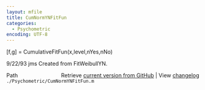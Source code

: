 ```yaml
---
layout: mfile
title: CumNormYNFitFun
categories:
  - Psychometric
encoding: UTF-8
---
```


\[f,g\] = CumulativeFitFun\(x,level,nYes,nNo\)

9/22/93   jms  Created from FitWeibullYN.


<div class="code_header" style="text-align:right;">
  <span style="float:left;">Path&nbsp;&nbsp;</span> <span class="counter">Retrieve <a href=
  "https://raw.github.com/Psychtoolbox-3/Psychtoolbox-3/beta/./Psychometric/CumNormYNFitFun.m">current version from GitHub</a> | View <a href=
  "https://github.com/Psychtoolbox-3/Psychtoolbox-3/commits/beta/./Psychometric/CumNormYNFitFun.m">changelog</a></span>
</div>
<div class="code">
  <code>./Psychometric/CumNormYNFitFun.m</code>
</div>
